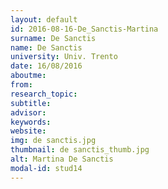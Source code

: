 ```yaml
---
layout: default 
id: 2016-08-16-De_Sanctis-Martina
surname: De Sanctis
name: De Sanctis
university: Univ. Trento
date: 16/08/2016
aboutme: 
from: 
research_topic: 
subtitle: 
advisor: 
keywords: 
website: 
img: de sanctis.jpg
thumbnail: de sanctis_thumb.jpg
alt: Martina De Sanctis
modal-id: stud14
---
```


